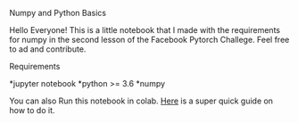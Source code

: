 Numpy and Python Basics

Hello Everyone! This is a little notebook that I made with the requirements for numpy in the second lesson of the Facebook Pytorch Challege. Feel free to ad and contribute.

Requirements

*jupyter notebook
*python >= 3.6
*numpy 

You can also Run this notebook in colab. [Here](https://medium.com/@margaretmz/running-jupyter-notebook-with-colab-f4a29a9c7156) is a super quick guide on how to do it.

